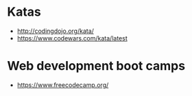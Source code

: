 # Katas
+ <http://codingdojo.org/kata/>
+ <https://www.codewars.com/kata/latest>
# Web development boot camps
+ <https://www.freecodecamp.org/>
